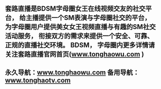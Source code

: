   套路直播是BDSM字母圈女王在线视频交友的社交平台，
  给主播提供一个SM表演与字母圈社交的平台，
  为字母圈用户提供美女女王视频直播与有趣的SM社交活动服务，
  衔接双方的需求来提供一个安全、可靠、正规的直播社交环境。 BDSM，
  字母圈内更多详情请关注套路直播官网首页(www.tonghaowu.com )
   ------------------------------------
   永久导航：www.tonghaowu.com 
   备用导航：www.tonghaotv.com 
   ------------------------------------
